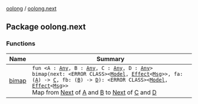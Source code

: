 [oolong](../index.md) / [oolong.next](./index.md)

## Package oolong.next

### Functions

| Name | Summary |
|---|---|
| [bimap](bimap.md) | `fun <A : `[`Any`](https://kotlinlang.org/api/latest/jvm/stdlib/kotlin/-any/index.html)`, B : `[`Any`](https://kotlinlang.org/api/latest/jvm/stdlib/kotlin/-any/index.html)`, C : `[`Any`](https://kotlinlang.org/api/latest/jvm/stdlib/kotlin/-any/index.html)`, D : `[`Any`](https://kotlinlang.org/api/latest/jvm/stdlib/kotlin/-any/index.html)`> bimap(next: <ERROR CLASS><`[`Model`](../oolong/-next.md#Model)`, `[`Effect`](../oolong/-effect.md)`<`[`Msg`](../oolong/-next.md#Msg)`>>, fa: (`[`A`](bimap.md#A)`) -> `[`C`](bimap.md#C)`, fb: (`[`B`](bimap.md#B)`) -> `[`D`](bimap.md#D)`): <ERROR CLASS><`[`Model`](../oolong/-next.md#Model)`, `[`Effect`](../oolong/-effect.md)`<`[`Msg`](../oolong/-next.md#Msg)`>>`<br>Map from [Next](../oolong/-next.md) of [A](bimap.md#A) and [B](bimap.md#B) to [Next](../oolong/-next.md) of [C](bimap.md#C) and [D](bimap.md#D) |

